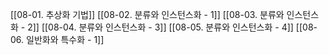 [[08-01. 추상화 기법]]
[[08-02. 분류와 인스턴스화 - 1]]
[[08-03. 분류와 인스턴스화 - 2]]
[[08-04. 분류와 인스턴스화 - 3]]
[[08-05. 분류와 인스턴스화 - 4]]
[[08-06. 일반화와 특수화 - 1]]